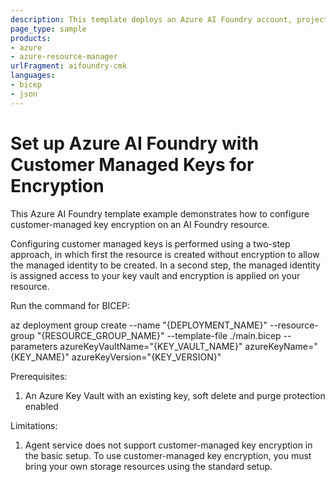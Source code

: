 ```yaml
---
description: This template deploys an Azure AI Foundry account, project, and model deployment while using your key for encryption (Customer Managed Key).
page_type: sample
products:
- azure
- azure-resource-manager
urlFragment: aifoundry-cmk
languages:
- bicep
- json
---
```

# Set up Azure AI Foundry with Customer Managed Keys for Encryption

This Azure AI Foundry template example demonstrates how to configure customer-managed key encryption on an AI Foundry resource.

Configuring customer managed keys is performed using a two-step approach, in which first the resource is created without encryption to allow the managed identity to be created. In a second step, the managed identity is assigned access to your key vault and encryption is applied on your resource.

Run the command for BICEP:

az deployment group create --name "{DEPLOYMENT_NAME}" --resource-group "{RESOURCE_GROUP_NAME}" --template-file ./main.bicep --parameters azureKeyVaultName="{KEY_VAULT_NAME}" azureKeyName="{KEY_NAME}" azureKeyVersion="{KEY_VERSION}"

Prerequisites:
1. An Azure Key Vault with an existing key, soft delete and purge protection enabled

Limitations:
1. Agent service does not support customer-managed key encryption in the basic setup. To use customer-managed key encryption, you must bring your own storage resources using the standard setup.
